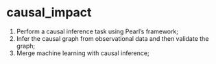 # causal_impact
 
1. Perform a causal inference task using Pearl’s framework;
2. Infer the causal graph from observational data and then validate the graph;
3. Merge machine learning with causal inference;
